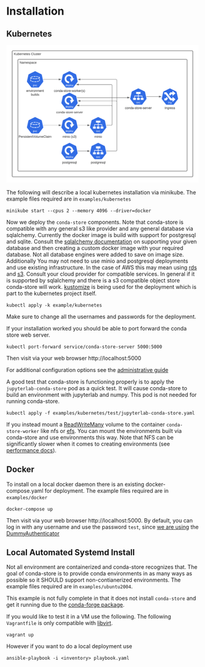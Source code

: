 # Installation

## Kubernetes

![Conda Store Kubernetes architecture diagram](_static/images/conda-store-installation-kubernetes.png)

The following will describe a local kubernetes installation via
minikube. The example files required are in `examples/kubernetes`

```shell
minikube start --cpus 2 --memory 4096 --driver=docker
```

Now we deploy the `conda-store` components. Note that conda-store is
compatible with any general s3 like provider and any general database
via sqlalchemy. Currently the docker image is build with support for
postgresql and sqlite. Consult the [sqlalchemy
documentation](https://docs.sqlalchemy.org/en/14/core/engines.html#database-urls)
on supporting your given database and then creating a custom docker
image with your required database. Not all database engines were added
to save on image size. Additionally You may not need to use minio and
postgresql deployments and use existing infrastructure. In the case of
AWS this may mean using [rds](https://aws.amazon.com/rds/) and
[s3](https://aws.amazon.com/s3/). Consult your cloud provider for
compatible services. In general if it is supported by sqlalchemy and
there is a s3 compatible object store conda-store will
work. [kustomize](https://github.com/kubernetes-sigs/kustomize) is
being used for the deployment which is part to the kubernetes project
itself.

```shell
kubectl apply -k example/kubernetes
```

Make sure to change all the usernames and passwords for the
deployment.

If your installation worked you should be able to port forward the
conda store web server.

```shell
kubectl port-forward service/conda-store-server 5000:5000
```

Then visit via your web browser http://localhost:5000

For additional configuration options see the [administrative
guide](./administration.md)

A good test that conda-store is functioning properly is to apply the
`jupyterlab-conda-store` pod as a quick test. It will cause
conda-store to build an environment with jupyterlab and numpy. This
pod is not needed for running conda-store.

```shell
kubectl apply -f examples/kubernetes/test/jupyterlab-conda-store.yaml
```

If you instead mount a
[ReadWriteMany](https://kubernetes.io/docs/concepts/storage/persistent-volumes/)
volume to the container `conda-store-worker` like nfs or
[efs](https://aws.amazon.com/efs/). You can mount the environments
built via conda-store and use environments this way. Note that NFS can
be significantly slower when it comes to creating environments (see [performance docs](./administration.md#Performance)).

## Docker

To install on a local docker daemon there is an existing
docker-compose.yaml for deployment. The example files required are in
`examples/docker`

```shell
docker-compose up
```

Then visit via your web browser http://localhost:5000. By default, you can log in with any username and use the password `test`, since [we are using](https://github.com/Quansight/conda-store/blob/a679e5c4d2f2fe7d992fd93c5d90c34b38c513ef/tests/assets/jupyterhub_config.py#L4) the [DummyAuthenticator](https://github.com/jupyterhub/jupyterhub/blob/4e7936056744cdad31d608388a349207196efa56/jupyterhub/auth.py#L1122)

## Local Automated Systemd Install

Not all environment are containerized and conda-store recognizes
that. The goal of conda-store is to provide conda environments in as
many ways as possible so it SHOULD support non-contianerized
environments. The example files required are in
`examples/ubuntu2004`. 

This example is not fully complete in that it does not install
`conda-store` and get it running due to the [conda-forge
package](https://github.com/conda-forge/staged-recipes/pull/13933).

If you would like to test it in a VM use the following. The following
`Vagrantfile` is only compatible with [libvirt](https://libvirt.org/).

```shell
vagrant up
```

However if you want to do a local deployment use

```shell
ansible-playbook -i <inventory> playbook.yaml
```
